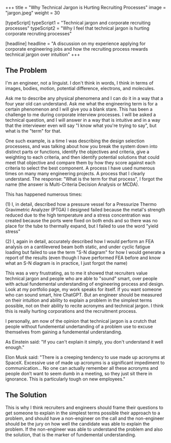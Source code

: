 +++
title = "Why Technical Jargon is Hurting Recruiting Processes"
image = "jargon.jpeg"
weight = 30

[typeScript] 
typeScript1 = "Technical jargon and corporate recruiting processes" 
typeScript2 = "Why I feel that technical jargon is hurting corporate recruting processes"

[headline]
headline = "A discussion on my experience applying for corporate engineering jobs and how the recruiting process rewards technical jargon over intuition"
+++

## The Problem 

I'm an engineer, not a linguist. I don't think in words, I think in terms of images, bodies, motion, potential difference, electrons, and molecules.

Ask me to describe any physical phenomena and I can do it in a way that a four year old can understand. Ask me what the engineering term is for a certain phenomenon and I will give you a blank stare. This has been a challenge to me during corporate interview processes. I will be asked a technical question, and I will answer in a way that is intuitive and in a way that the interviewer even will say "I know what you're trying to say", but what is the "term" for that. 

One such example, is a time I was describing the design selection processess, and was talking about how you break the system down into distinct parts or functions, identify the objectives and criteria, give a weighting to each criteria, and then identify potential solutions that could meet that objective and compare them by how they score against each criteria to select the best component. A process I have used numerous times on many many engineering projects. A process that I clearly understand. The response: "What is the term for that process", I forgot the name (the answer is Multi-Criteria Decision Analysis or MCDA). 

This has happened numerous times:

(1) I, in detail, described how a pressure vessel for a Pressurize Thermo Gravimetric Analyzer (PTGA) I designed failed because the metal's strength reduced due to the high temperature and a stress concentration was created because the ports were fixed on both ends and so there was no place for the tube to thermally expand, but I failed to use the word "yield stress"

(2) I, again in detail, accurately described how I would perform an FEA analysis on a cantilevered beam both  static, and under cyclic fatigue loading but failed to use the term "S-N diagram" for how I would generate a report of the results (even though I have performed FEA before and know what an S-N diagram is in practice, I just forgot the name)

This was a very frustrating, as to me it showed that recruiters value technical jargon and people who are able to "sound" smart, over people with actual fundemental understanding of engineering process and design. Look at my portfolio page, my work speaks for itself. If you want someone who can sound smart, hire ChatGPT. But an engineer should be measured on their intuition and ability to explain a problem in the simplest terms possible, not on their ability to recite acronyms and technical jargon. I think this is really hurting corporations and the recruitment process.

I personally, am now of the opinion that technical jargon is a crutch that people without fundemental undertanding of a problem use to excuse themselves from gaining a fundemental understanding. 

As Einstein said: "If you can't explain it simply, you don't understand it well enough."

Elon Musk said: "There is a creeping tendency to use made up acronyms at SpaceX. Excessive use of made up acronyms is a significant impediment to communication… No one can actually remember all these acronyms and people don’t want to seem dumb in a meeting, so they just sit there in ignorance. This is particularly tough on new employees."


## The Solution

This is why I think recruiters and engineers should frame their questions to get someone to explain in the simplest terms possible their approach to a problem, and should have a non-engineer on the call and the non-engineer should be the jury on how well the candidate was able to explain the problem. If the non-engineer was able to understand the problem and also the solution, that is the marker of fundemental understanding.




